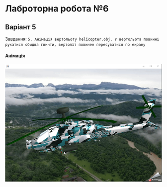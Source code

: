 # Лаброторна робота №6
## Варіант 5 
Завдання: `5. Анімація вертольоту helicopter.obj. У вертольота повинні рухатися обидва
гвинти, вертоліт повинен пересуватися по екрану`

#### Анімація

![animation](assets/animation.gif)